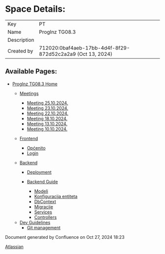 <div id="page">

<div id="main" class="aui-page-panel">

<div id="main-header">

# <span id="title-text">Space Details:</span>

</div>

<div id="content">

<div id="main-content" class="pageSection">

|             |                                                            |
|-------------|------------------------------------------------------------|
| Key         | PT                                                         |
| Name        | ProgInz TG08.3                                             |
| Description |                                                            |
| Created by  | 712020:0baf4aeb-17bb-4d4f-8f29-872d52c2a2a9 (Oct 13, 2024) |

</div>

  
  

<div class="pageSection">

<div class="pageSectionHeader">

## Available Pages:

</div>

- [ProgInz TG08.3 Home](ProgInz-TG08.3-Home_66036.html)
  <img src="images/icons/contenttypes/home_page_16.png" data-border="0"
  data-align="absmiddle" width="16" height="16" />
  - [Meetings](Meetings_98573.html)
    - [Meeting 25.10.2024.](Meeting-25.10.2024._5079041.html)

    <!-- -->

    - [Meeting 23.10.2024.](Meeting-23.10.2024._4358145.html)

    <!-- -->

    - [Meeting 22.10.2024.](Meeting-22.10.2024._3604481.html)

    <!-- -->

    - [Meeting 18.10.2024.](Meeting-18.10.2024._2031620.html)

    <!-- -->

    - [Meeting 13.10.2024.](Meeting-13.10.2024._98597.html)

    <!-- -->

    - [Meeting 10.10.2024.](Meeting-10.10.2024._66069.html)

  <!-- -->

  - [Frontend](Frontend_2064399.html)
    - [Općenito](5406933.html)

    <!-- -->

    - [Login](Login_5374337.html)

  <!-- -->

  - [Backend](Backend_2097168.html)
    - [Deployment](Deployment_4390916.html)

    <!-- -->

    - [Backend Guide](Backend-Guide_5111835.html)
      - [Modeli](Modeli_5079074.html)

      <!-- -->

      - [Konfiguracija entiteta](Konfiguracija-entiteta_5373968.html)

      <!-- -->

      - [DbContext](DbContext_5472272.html)

      <!-- -->

      - [Migracije](Migracije_5472282.html)

      <!-- -->

      - [Services](Services_5439520.html)

      <!-- -->

      - [Controllers](Controllers_5406795.html)

  <!-- -->

  - [Dev Guidelines](Dev-Guidelines_5406732.html)
    - [Git management](Git-management_5406733.html)

</div>

</div>

</div>

<div id="footer" role="contentinfo">

<div class="section footer-body">

Document generated by Confluence on Oct 27, 2024 18:23

<div id="footer-logo">

[Atlassian](http://www.atlassian.com/)

</div>

</div>

</div>

</div>
